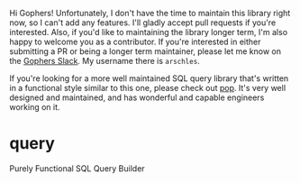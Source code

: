 Hi Gophers! Unfortunately, I don't have the time to maintain this library right now, so I can't add any features. I'll gladly accept pull requests if you're interested. Also, if you'd like to maintaining the library longer term, I'm also happy to welcome you as a contributor. If you're interested in either submitting a PR or being a longer term maintainer, please let me know on the [Gophers Slack](https://invite.slack.golangbridge.org/). My username there is `arschles`.

If you're looking for a more well maintained SQL query library that's written in a functional style similar to this one, please check out [pop](https://github.com/gobuffalo/pop). It's very well designed and maintained, and has wonderful and capable engineers working on it.

# query
Purely Functional SQL Query Builder

